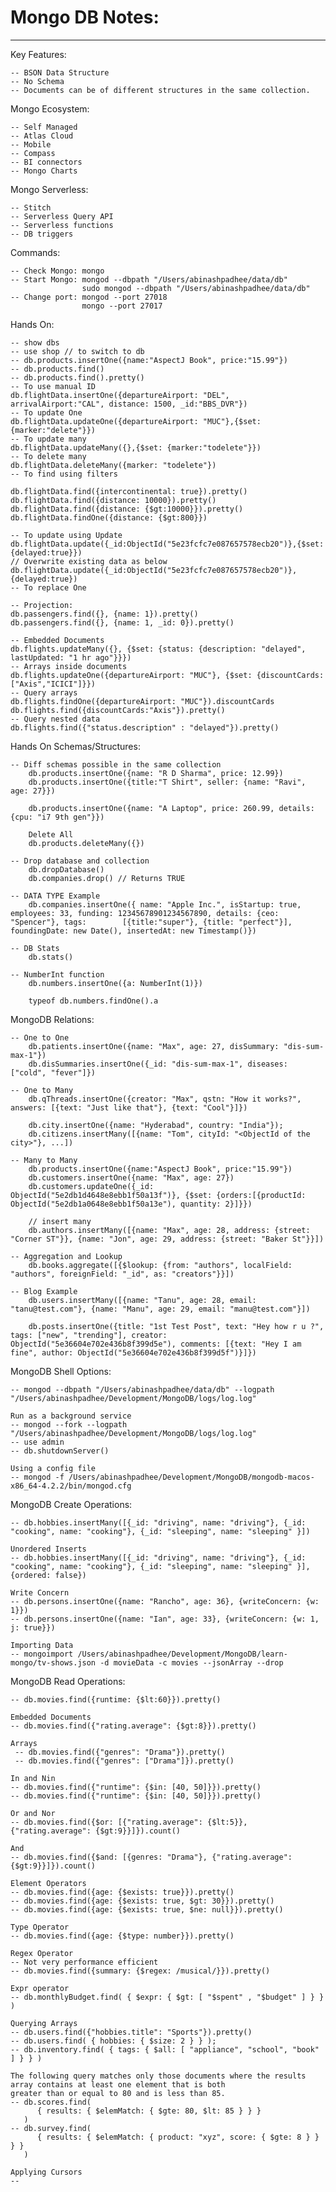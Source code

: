 # Mongo DB Notes:
--------------------
 Key Features:
 
 	-- BSON Data Structure
	-- No Schema
	-- Documents can be of different structures in the same collection.

Mongo Ecosystem:

	-- Self Managed
	-- Atlas Cloud
	-- Mobile
	-- Compass
	-- BI connectors
	-- Mongo Charts
	
Mongo Serverless:

	-- Stitch
	-- Serverless Query API
	-- Serverless functions
	-- DB triggers

Commands:

    -- Check Mongo: mongo
    -- Start Mongo: mongod --dbpath "/Users/abinashpadhee/data/db"
                    sudo mongod --dbpath "/Users/abinashpadhee/data/db"
    -- Change port: mongod --port 27018
                    mongo --port 27017

Hands On:

	-- show dbs
	-- use shop // to switch to db 
	-- db.products.insertOne({name:"AspectJ Book", price:"15.99"})
	-- db.products.find()
	-- db.products.find().pretty()
	-- To use manual ID
	db.flightData.insertOne({departureAirport: "DEL", arrivalAirport:"CAL", distance: 1500, _id:"BBS_DVR"})
	-- To update One
	db.flightData.updateOne({departureAirport: "MUC"},{$set: {marker:"delete"}})
	-- To update many
	db.flightData.updateMany({},{$set: {marker:"todelete"}})
	-- To delete many
	db.flightData.deleteMany({marker: "todelete"})
	-- To find using filters
	
	db.flightData.find({intercontinental: true}).pretty()
	db.flightData.find({distance: 10000}).pretty()
	db.flightData.find({distance: {$gt:10000}}).pretty()
	db.flightData.findOne({distance: {$gt:800}})
	
	-- To update using Update
	db.flightData.update({_id:ObjectId("5e23fcfc7e087657578ecb20")},{$set: {delayed:true}})
	// Overwrite existing data as below
	db.flightData.update({_id:ObjectId("5e23fcfc7e087657578ecb20")},{delayed:true})
	-- To replace One
	
	-- Projection:
	db.passengers.find({}, {name: 1}).pretty()
	db.passengers.find({}, {name: 1, _id: 0}).pretty()
	
	-- Embedded Documents
	db.flights.updateMany({}, {$set: {status: {description: "delayed", lastUpdated: "1 hr ago"}}})
	-- Arrays inside documents
	db.flights.updateOne({departureAirport: "MUC"}, {$set: {discountCards: ["Axis","ICICI"]}})
	-- Query arrays
	db.flights.findOne({departureAirport: "MUC"}).discountCards
	db.flights.find({discountCards:"Axis"}).pretty()
	-- Query nested data
	db.flights.find({"status.description" : "delayed"}).pretty()
	
Hands On Schemas/Structures:

	-- Diff schemas possible in the same collection
		db.products.insertOne({name: "R D Sharma", price: 12.99})
		db.products.insertOne({title:"T Shirt", seller: {name: "Ravi", age: 27}})
		
		db.products.insertOne({name: "A Laptop", price: 260.99, details: {cpu: "i7 9th gen"}})
	
		Delete All
		db.products.deleteMany({})
		
	-- Drop database and collection
		db.dropDatabase()
		db.companies.drop() // Returns TRUE
		
	-- DATA TYPE Example
		db.companies.insertOne({ name: "Apple Inc.", isStartup: true, employees: 33, funding: 12345678901234567890, details: {ceo: "Spencer"}, tags: 		[{title:"super"}, {title: "perfect"}], foundingDate: new Date(), insertedAt: new Timestamp()})
		
	-- DB Stats
		db.stats()
		
	-- NumberInt function
		db.numbers.insertOne({a: NumberInt(1)})
		
		typeof db.numbers.findOne().a
		
MongoDB Relations:

	-- One to One
		db.patients.insertOne({name: "Max", age: 27, disSummary: "dis-sum-max-1"})
		db.disSummaries.insertOne({_id: "dis-sum-max-1", diseases: ["cold", "fever"]})
		
	-- One to Many
		db.qThreads.insertOne({creator: "Max", qstn: "How it works?", answers: [{text: "Just like that"}, {text: "Cool"}]})
		
		db.city.insertOne({name: "Hyderabad", country: "India"});
		db.citizens.insertMany([{name: "Tom", cityId: "<ObjectId of the city>"}, ...])
		
	-- Many to Many
		db.products.insertOne({name:"AspectJ Book", price:"15.99"})
		db.customers.insertOne({name: "Max", age: 27})
		db.customers.updateOne({_id: ObjectId("5e2db1d4648e8ebb1f50a13f")}, {$set: {orders:[{productId: ObjectId("5e2db1a0648e8ebb1f50a13e"), quantity: 2}]}})
		
		// insert many
		db.authors.insertMany([{name: "Max", age: 28, address: {street: "Corner ST"}}, {name: "Jon", age: 29, address: {street: "Baker St"}}])
		
	-- Aggregation and Lookup
		db.books.aggregate([{$lookup: {from: "authors", localField: "authors", foreignField: "_id", as: "creators"}}])
		
	-- Blog Example
		db.users.insertMany([{name: "Tanu", age: 28, email: "tanu@test.com"}, {name: "Manu", age: 29, email: "manu@test.com"}])
		
		db.posts.insertOne({title: "1st Test Post", text: "Hey how r u ?", tags: ["new", "trending"], creator: ObjectId("5e36604e702e436b8f399d5e"), comments: [{text: "Hey I am fine", author: ObjectId("5e36604e702e436b8f399d5f")}]})
		
		
		
MongoDB Shell Options:

    -- mongod --dbpath "/Users/abinashpadhee/data/db" --logpath "/Users/abinashpadhee/Development/MongoDB/logs/log.log"
    
    Run as a background service
    -- mongod --fork --logpath "/Users/abinashpadhee/Development/MongoDB/logs/log.log"
    -- use admin
    -- db.shutdownServer()
    
    Using a config file
    -- mongod -f /Users/abinashpadhee/Development/MongoDB/mongodb-macos-x86_64-4.2.2/bin/mongod.cfg
    
MongoDB Create Operations:

    -- db.hobbies.insertMany([{_id: "driving", name: "driving"}, {_id: "cooking", name: "cooking"}, {_id: "sleeping", name: "sleeping" }])
    
    Unordered Inserts
    -- db.hobbies.insertMany([{_id: "driving", name: "driving"}, {_id: "cooking", name: "cooking"}, {_id: "sleeping", name: "sleeping" }], {ordered: false})
    
    Write Concern
    -- db.persons.insertOne({name: "Rancho", age: 36}, {writeConcern: {w: 1}})
    -- db.persons.insertOne({name: "Ian", age: 33}, {writeConcern: {w: 1, j: true}})
    
    Importing Data
    -- mongoimport /Users/abinashpadhee/Development/MongoDB/learn-mongo/tv-shows.json -d movieData -c movies --jsonArray --drop

MongoDB Read Operations:

    -- db.movies.find({runtime: {$lt:60}}).pretty()
    
    Embedded Documents
    -- db.movies.find({"rating.average": {$gt:8}}).pretty()
    
    Arrays
     -- db.movies.find({"genres": "Drama"}).pretty()
     -- db.movies.find({"genres": ["Drama"]}).pretty()
     
    In and Nin
    -- db.movies.find({"runtime": {$in: [40, 50]}}).pretty()
    -- db.movies.find({"runtime": {$in: [40, 50]}}).pretty()
    
    Or and Nor
    -- db.movies.find({$or: [{"rating.average": {$lt:5}}, {"rating.average": {$gt:9}}]}).count()
    
    And
    -- db.movies.find({$and: [{genres: "Drama"}, {"rating.average": {$gt:9}}]}).count()
    
    Element Operators
    -- db.movies.find({age: {$exists: true}}).pretty()
    -- db.movies.find({age: {$exists: true, $gt: 30}}).pretty()
    -- db.movies.find({age: {$exists: true, $ne: null}}).pretty()
    
    Type Operator
    -- db.movies.find({age: {$type: number}}).pretty()
    
    Regex Operator
    -- Not very performance efficient
    -- db.movies.find({summary: {$regex: /musical/}}).pretty()
    
    Expr operator
    -- db.monthlyBudget.find( { $expr: { $gt: [ "$spent" , "$budget" ] } } )
    
    Querying Arrays
    -- db.users.find({"hobbies.title": "Sports"}).pretty()
    -- db.users.find( { hobbies: { $size: 2 } } );
    -- db.inventory.find( { tags: { $all: [ "appliance", "school", "book" ] } } )
    
    The following query matches only those documents where the results array contains at least one element that is both 
    greater than or equal to 80 and is less than 85.
    -- db.scores.find(
          { results: { $elemMatch: { $gte: 80, $lt: 85 } } }
       )
    -- db.survey.find(
          { results: { $elemMatch: { product: "xyz", score: { $gte: 8 } } } }
       )
       
    Applying Cursors
    -- 
    